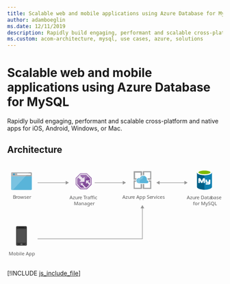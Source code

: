 ```yaml
---
title: Scalable web and mobile applications using Azure Database for MySQL
author: adamboeglin
ms.date: 12/11/2019
description: Rapidly build engaging, performant and scalable cross-platform and native apps for iOS, Android, Windows, or Mac.
ms.custom: acom-architecture, mysql, use cases, azure, solutions
---
```

# Scalable web and mobile applications using Azure Database for MySQL

Rapidly build engaging, performant and scalable cross-platform and native apps for iOS, Android, Windows, or Mac. 


## Architecture

<svg class="architecture-diagram" aria-labelledby="scalable-web-and-mobile-applications-using-azure-database-for-mysql" height="278.39" viewbox="0 0 612 251" width="595.565" xmlns="http://www.w3.org/2000/svg"><title id="scalable-web-and-mobile-applications-using-azure-database-for-mysql">Scalable web and mobile applications using Azure Database for MySQL</title><desc>Rapidly build engaging, performant and scalable cross-platform and native apps for iOS, Android, Windows, or Mac.</desc><text fill="#5b5b5b" font-family="SegoeUI, Segoe UI" font-size="14" style="isolation: isolate" transform="translate(15.977 85.064)">B</text><text fill="#5b5b5b" font-family="SegoeUI, Segoe UI" font-size="14" letter-spacing="-0.013em" style="isolation: isolate" transform="translate(24.002 85.064)">r</text><text fill="#5b5b5b" font-family="SegoeUI, Segoe UI" font-size="14" style="isolation: isolate" transform="translate(28.685 85.064)">owser</text><path d="M11.213,57.1a2.354,2.354,0,0,0,2.347,2.347H67.552A2.354,2.354,0,0,0,69.9,57.1V20.361H11.213Z" fill="#59b4d9"></path><path d="M67.552,9.446H13.561a2.354,2.354,0,0,0-2.347,2.347v8.92H69.9v-8.92a2.354,2.354,0,0,0-2.347-2.347" fill="#a0a1a2"></path><path d="M13.561,9.446a2.354,2.354,0,0,0-2.347,2.347V57.1a2.354,2.354,0,0,0,2.347,2.347h2.582l46.244-50Z" fill="#fff" opacity="0.2" style="isolation: isolate"></path><rect fill="#fff" height="4.514" width="38.371" x="28.518" y="12.627"></rect><circle cx="19.113" cy="15.26" fill="#3999c6" r="2.633"></circle><text fill="#5b5b5b" font-family="SegoeUI, Segoe UI" font-size="14" style="isolation: isolate" transform="translate(4.339 244.366)">Mobile App</text><path d="M55.684,214.872a2.47,2.47,0,0,1-2.521,2.241h-25.5a2.41,2.41,0,0,1-2.241-2.241V164.443a2.41,2.41,0,0,1,2.241-2.241h25.5a2.47,2.47,0,0,1,2.521,2.241Z" fill="#333"></path><polygon fill="#505050" points="54.003 209.269 26.828 209.269 26.828 170.046 54.003 170.046 54.003 209.269 54.003 209.269"></polygon><path d="M48.68,165.844a.274.274,0,0,1-.268.28H32.431a.274.274,0,0,1-.28-.268s0-.008,0-.012h0c0-.28,0-.56.28-.56H48.4C48.68,165.284,48.68,165.564,48.68,165.844Z"></path><path d="M29.91,213.189a.743.743,0,0,1-.84.84h-1.4a.743.743,0,0,1-.84-.84h0a.9.9,0,0,1,.84-.84h1.4A.9.9,0,0,1,29.91,213.189Z" fill="#737373"></path><path d="M54,213.189a.9.9,0,0,1-.84.84h-1.4a.743.743,0,0,1-.84-.84h0a.9.9,0,0,1,.84-.84h1.4A1.263,1.263,0,0,1,54,213.189Z" fill="#737373"></path><path d="M43.638,213.189a1.486,1.486,0,0,1-1.681,1.681H38.875a1.615,1.615,0,0,1-1.681-1.546q0-.067,0-.135h0a1.808,1.808,0,0,1,1.681-1.681h3.077a1.615,1.615,0,0,1,1.681,1.546q0,.067,0,.135Z" fill="#737373"></path><text fill="#5b5b5b" font-family="SegoeUI, Segoe UI" font-size="14" style="isolation: isolate" transform="translate(177.077 85.398)">Azu</text><text fill="#5b5b5b" font-family="SegoeUI, Segoe UI" font-size="14" letter-spacing="-0.013em" style="isolation: isolate" transform="translate(200.36 85.398)">r</text><text fill="#5b5b5b" font-family="SegoeUI, Segoe UI" font-size="14" style="isolation: isolate" transform="translate(205.043 85.398)">e </text><text fill="#5b5b5b" font-family="SegoeUI, Segoe UI" font-size="14" letter-spacing="-0.086em" style="isolation: isolate" transform="translate(216.199 85.398)">T</text><text fill="#5b5b5b" font-family="SegoeUI, Segoe UI" font-size="14" style="isolation: isolate" transform="translate(222.317 85.398)">raffic </text><text fill="#5b5b5b" font-family="SegoeUI, Segoe UI" font-size="14" style="isolation: isolate" transform="translate(189.334 102.198)">Manager</text><text fill="#5b5b5b" font-family="SegoeUI, Segoe UI" font-size="14" style="isolation: isolate" transform="translate(326.93 84.731)">Azu</text><text fill="#5b5b5b" font-family="SegoeUI, Segoe UI" font-size="14" letter-spacing="-0.013em" style="isolation: isolate" transform="translate(350.213 84.731)">r</text><text fill="#5b5b5b" font-family="SegoeUI, Segoe UI" font-size="14" style="isolation: isolate" transform="translate(354.896 84.731)">e App Se</text><text fill="#5b5b5b" font-family="SegoeUI, Segoe UI" font-size="14" letter-spacing="0.04em" style="isolation: isolate" transform="translate(410.137 84.731)">r</text><text fill="#5b5b5b" font-family="SegoeUI, Segoe UI" font-size="14" style="isolation: isolate" transform="translate(415.565 84.731)">vices</text><line fill="none" stroke="#969696" stroke-miterlimit="10" stroke-width="1.5" x1="167.601" x2="86.336" y1="38.976" y2="38.976"></line><polygon fill="#969696" points="166.069 33.74 175.136 38.976 166.069 44.211 166.069 33.74"></polygon><polyline fill="none" points="383.744 110.066 383.744 197.976 86.336 197.976" stroke="#969696" stroke-miterlimit="10" stroke-width="1.5"></polyline><polygon fill="#969696" points="378.508 111.598 383.744 102.531 388.979 111.598 378.508 111.598"></polygon><line fill="none" stroke="#969696" stroke-miterlimit="10" stroke-width="1.5" x1="329.601" x2="248.336" y1="38.976" y2="38.976"></line><polygon fill="#969696" points="328.069 33.74 337.136 38.976 328.069 44.211 328.069 33.74"></polygon><line fill="none" stroke="#969696" stroke-miterlimit="10" stroke-width="1.5" x1="504.601" x2="430.871" y1="38.976" y2="38.976"></line><polygon fill="#969696" points="503.069 33.74 512.136 38.976 503.069 44.211 503.069 33.74"></polygon><polygon fill="#969696" points="432.403 33.74 423.336 38.976 432.403 44.211 432.403 33.74"></polygon><polygon fill="#804998" points="239.42 44.396 239.42 25.575 226.251 12.446 207.616 12.446 194.42 25.972 194.42 44.329 207.589 57.446 226.251 57.446 239.42 44.396"></polygon><path d="M225.5,14.246H208.359L196.22,26.69V43.578l12.116,12.067h17.169L237.62,43.639V26.325Zm-1.021,38.916h-.137l-10.152-10.3,2.144-2.4h-7.359v7.544l2.409-2.594,7.981,7.747h-10L198.7,42.547V27.7l2.99-3.065,7.946,7.16-4.526,4.7h14.453V22.133l-4.725,4.711-8-7.491,2.561-2.625H224.47l10.659,10.626V40.625l-5.06-4.768,3.706-3.335H223.538V42.2l3.348-3.322,5.731,6.223Z" fill="#fff" opacity="0.8" style="isolation: isolate"></path><polygon fill="#fff" opacity="0.2" points="233.027 19.201 226.251 12.446 207.616 12.446 194.42 25.972 194.42 44.33 201.173 51.055 233.027 19.201" style="isolation: isolate"></polygon><text fill="#5b5b5b" font-family="SegoeUI, Segoe UI" font-size="14" style="isolation: isolate" transform="translate(509.843 85.731)">Azu</text><text fill="#5b5b5b" font-family="SegoeUI, Segoe UI" font-size="14" letter-spacing="-0.013em" style="isolation: isolate" transform="translate(533.126 85.731)">r</text><text fill="#5b5b5b" font-family="SegoeUI, Segoe UI" font-size="14" style="isolation: isolate" transform="translate(537.809 85.731)">e Data</text><text fill="#5b5b5b" font-family="SegoeUI, Segoe UI" font-size="14" letter-spacing="-0.013em" style="isolation: isolate" transform="translate(577.772 85.731)">b</text><text fill="#5b5b5b" font-family="SegoeUI, Segoe UI" font-size="14" style="isolation: isolate" transform="translate(585.818 85.731)">ase </text><text fill="#5b5b5b" font-family="SegoeUI, Segoe UI" font-size="14" style="isolation: isolate" transform="translate(527.333 102.531)">for MySQL</text><path d="M538.649,10.169V51.162c0,4.315,9.537,7.724,21.236,7.724V10.169Z" fill="#005f87"></path><path d="M559.657,58.881H560c11.811,0,21.2-3.5,21.2-7.815V10.043l-21.535.127Z" fill="#0f80b0"></path><path d="M581.232,10.169c0,4.2-9.537,7.724-21.236,7.724s-21.347-3.525-21.347-7.724,9.537-7.724,21.236-7.724,21.347,3.545,21.347,7.724" fill="#fff"></path><path d="M576.917,9.714c0,2.841-7.6,5.11-16.921,5.11s-17.032-2.249-17.032-5.11,7.6-5.11,16.921-5.11,17.032,2.269,17.032,5.11" fill="#7fb900"></path><path d="M576.633,39.443a4.281,4.281,0,0,1-4.016,4.531l-.036,0h-9.116V40.433h8.1c.506-.041.927-1.469.927-1.469l-.927.456H566.5c-2.026,0-3.545-1.19-3.545-3.039V30.81l-1.519-.506v9.623h-4.052V32.573l-2.32,5.13c-.587,1.362-1.2,2.223-2.745,2.223a3.626,3.626,0,0,1-3.414-2.223l-2.158-5.374v7.6H542.7V28.66c0-1.307.253-2.107,1.448-2.482a5.931,5.931,0,0,1,1.722-.294,3.191,3.191,0,0,1,3.094,1.98l3.358,6.488,2.7-6.488a3.2,3.2,0,0,1,3.089-1.98,6.432,6.432,0,0,1,1.7.273,2.382,2.382,0,0,1,1.621,2.623v1.4c0,.066-.066.116,0,.116h6.078v5.065a1.519,1.519,0,0,0,1.013.506h3.545V30.3h4.558Z" fill="#fff"></path><path d="M378.9,53.446h-17v-17h3.9a26.305,26.305,0,0,1-.9-3.3v-.7h-6v24h24v-14h-4Z" fill="#a0a1a2"></path><path d="M401.9,36.446h4v17h-17v-11h-4v14h24v-24h-7.4c.5,1.5.9,2.5.4,3.8Z" fill="#a0a1a2"></path><path d="M362.9,26.446v-16h16v9.1a9.63,9.63,0,0,1,4-1.6V6.446h-24v24h6.8a8.177,8.177,0,0,1,2.2-3.9l-5.5-.1Z" fill="#a0a1a2"></path><path d="M388.9,17.546v-8.1h17v17h-7.516a12.358,12.358,0,0,1,.515,3.482v.518h10v-24h-24v10.9c.7,0,.9-.1,1.2-.1C387,17.346,387.9,17.346,388.9,17.546Z" fill="#a0a1a2"></path><path d="M400.768,36.393a3.938,3.938,0,0,0-3.929-3.947h-.09l-.359-.421a10.476,10.476,0,0,0-20.155-5.661,8.321,8.321,0,0,0-2.347-.427,7.254,7.254,0,0,0,0,14.507h23.253a4.056,4.056,0,0,0,3.627-4.053" fill="#59b4d9"></path><path d="M378.1,40.446a6.8,6.8,0,0,1,3.3-11.4,5.525,5.525,0,0,1,2.2-.1,9.919,9.919,0,0,1,5.5-8,9.427,9.427,0,0,0-3-.5,9.787,9.787,0,0,0-9.3,6.8,7.8,7.8,0,0,0-2.2-.4,6.8,6.8,0,0,0,0,13.6h3.5Z" fill="#fff" opacity="0.2" style="isolation: isolate"></path></svg>

[!INCLUDE [js_include_file](../../../_js/index.md)]
